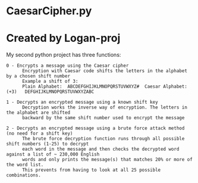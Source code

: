 # CaesarCipher.py
# Created by Logan-proj
 My second python project has three functions:
   
    0 - Encrypts a message using the Caesar cipher
          Encryption with Caesar code shifts the letters in the alphabet by a chosen shift number
          Example a shift of 3:
          Plain Alphabet:  ABCDEFGHIJKLMNOPQRSTUVWXYZ#  Caesar Alphabet: (+3)	DEFGHIJKLMNOPQRSTUVWXYZABC

    1 - Decrypts an encrypted message using a known shift key
          Decryption works the inverse way of encryption. The letters in the alphabet are shifted 
          backward by the same shift number used to encrypt the message

    2 - Decrypts an encrypted message using a brute force attack method (no need for a shift key)
          The brute force decryption function runs through all possible shift numbers (1-25) to decrypt 
          each word in the message and then checks the decrypted word against a list of ~ 230,000 English 
          words and only prints the message(s) that matches 20% or more of the word list. 
          This prevents from having to look at all 25 possible combinations.
